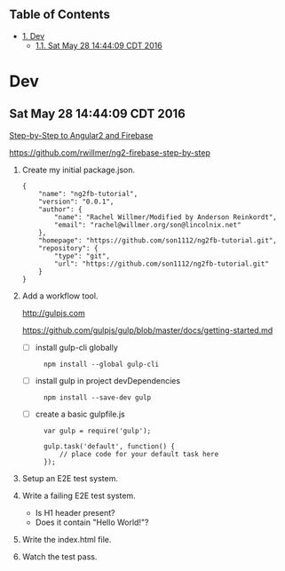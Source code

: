 <div id="table-of-contents">
<h2>Table of Contents</h2>
<div id="text-table-of-contents">
<ul>
<li><a href="#sec-1">1. Dev</a>
<ul>
<li><a href="#sec-1-1">1.1. Sat May 28 14:44:09 CDT 2016</a></li>
</ul>
</li>
</ul>
</div>
</div>

# Dev<a id="sec-1" name="sec-1"></a>

## Sat May 28 14:44:09 CDT 2016<a id="sec-1-1" name="sec-1-1"></a>

[Step-by-Step to Angular2 and Firebase](https://www.gitbook.com/book/rwillmer/step-by-step-to-angular2-and-firebase/details)

<https://github.com/rwillmer/ng2-firebase-step-by-step>

1.  Create my initial package.json.
    
        {
            "name": "ng2fb-tutorial",
            "version": "0.0.1",
            "author": {
                "name": "Rachel Willmer/Modified by Anderson Reinkordt",
                "email": "rachel@willmer.org/son@lincolnix.net"
            },
            "homepage": "https://github.com/son1112/ng2fb-tutorial.git",
            "repository": {
                "type": "git",
                "url": "https://github.com/son1112/ng2fb-tutorial.git"
            }
        }

2.  Add a workflow tool.
    
    <http://gulpjs.com>
    
    <https://github.com/gulpjs/gulp/blob/master/docs/getting-started.md>
    
    -   [ ] install gulp-cli globally
        
            npm install --global gulp-cli
    
    -   [ ] install gulp in project devDependencies
        
            npm install --save-dev gulp
    
    -   [ ] create a basic gulpfile.js
        
            var gulp = require('gulp');
            
            gulp.task('default', function() {
                // place code for your default task here
            });

3.  Setup an E2E test system.
4.  Write a failing E2E test system.
    -   Is H1 header present?
    -   Does it contain "Hello World!"?
5.  Write the index.html file.
6.  Watch the test pass.
